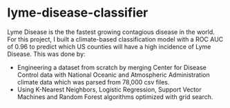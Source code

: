 # lyme-disease-classifier
Lyme Disease is the the fastest growing contagious disease in the world. For this project, I built a climate-based classification model with a ROC AUC of 0.96 to predict which US counties will have a high incidence of Lyme Disease. This was done by:
* Engineering a dataset from scratch by merging Center for Disease Control data with National Oceanic and Atmospheric Administration climate data which was parsed from 78,000 csv files.
* Using K-Nearest Neighbors, Logistic Regression, Support Vector Machines and Random Forest algorithms optimized with grid search.
